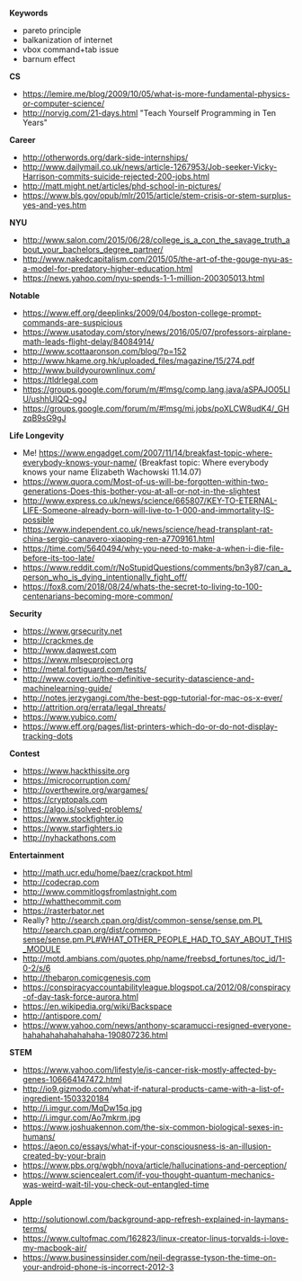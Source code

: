 **Keywords**
* pareto principle
* balkanization of internet
* vbox command+tab issue
* barnum effect

**CS**
* https://lemire.me/blog/2009/10/05/what-is-more-fundamental-physics-or-computer-science/
* http://norvig.com/21-days.html "Teach Yourself Programming in Ten Years"

**Career**
* http://otherwords.org/dark-side-internships/
* http://www.dailymail.co.uk/news/article-1267953/Job-seeker-Vicky-Harrison-commits-suicide-rejected-200-jobs.html
* http://matt.might.net/articles/phd-school-in-pictures/
* https://www.bls.gov/opub/mlr/2015/article/stem-crisis-or-stem-surplus-yes-and-yes.htm

**NYU**
* http://www.salon.com/2015/06/28/college_is_a_con_the_savage_truth_about_your_bachelors_degree_partner/
* http://www.nakedcapitalism.com/2015/05/the-art-of-the-gouge-nyu-as-a-model-for-predatory-higher-education.html
* https://news.yahoo.com/nyu-spends-1-1-million-200305013.html

**Notable**
* https://www.eff.org/deeplinks/2009/04/boston-college-prompt-commands-are-suspicious
* https://www.usatoday.com/story/news/2016/05/07/professors-airplane-math-leads-flight-delay/84084914/
* http://www.scottaaronson.com/blog/?p=152
* http://www.hkame.org.hk/uploaded_files/magazine/15/274.pdf
* http://www.buildyourownlinux.com/
* https://tldrlegal.com
* https://groups.google.com/forum/m/#!msg/comp.lang.java/aSPAJO05LIU/ushhUIQQ-ogJ
* https://groups.google.com/forum/m/#!msg/mi.jobs/poXLCW8udK4/_GHzqB9sG9gJ

**Life Longevity**
* Me! https://www.engadget.com/2007/11/14/breakfast-topic-where-everybody-knows-your-name/ (Breakfast topic: Where everybody knows your name Elizabeth Wachowski 11.14.07)
* https://www.quora.com/Most-of-us-will-be-forgotten-within-two-generations-Does-this-bother-you-at-all-or-not-in-the-slightest
* http://www.express.co.uk/news/science/665807/KEY-TO-ETERNAL-LIFE-Someone-already-born-will-live-to-1-000-and-immortality-IS-possible
* https://www.independent.co.uk/news/science/head-transplant-rat-china-sergio-canavero-xiaoping-ren-a7709161.html
* https://time.com/5640494/why-you-need-to-make-a-when-i-die-file-before-its-too-late/
* https://www.reddit.com/r/NoStupidQuestions/comments/bn3y87/can_a_person_who_is_dying_intentionally_fight_off/
* https://fox8.com/2018/08/24/whats-the-secret-to-living-to-100-centenarians-becoming-more-common/

**Security**
* https://www.grsecurity.net
* http://crackmes.de
* http://www.daqwest.com
* https://www.mlsecproject.org
* http://metal.fortiguard.com/tests/
* http://www.covert.io/the-definitive-security-datascience-and-machinelearning-guide/
* http://notes.jerzygangi.com/the-best-pgp-tutorial-for-mac-os-x-ever/
* http://attrition.org/errata/legal_threats/
* https://www.yubico.com/
* https://www.eff.org/pages/list-printers-which-do-or-do-not-display-tracking-dots

**Contest**
* https://www.hackthissite.org
* https://microcorruption.com/
* http://overthewire.org/wargames/
* https://cryptopals.com
* https://algo.is/solved-problems/
* https://www.stockfighter.io
* https://www.starfighters.io
* http://nyhackathons.com

**Entertainment**
* http://math.ucr.edu/home/baez/crackpot.html
* http://codecrap.com
* http://www.commitlogsfromlastnight.com
* http://whatthecommit.com
* https://rasterbator.net
* Really? http://search.cpan.org/dist/common-sense/sense.pm.PL http://search.cpan.org/dist/common-sense/sense.pm.PL#WHAT_OTHER_PEOPLE_HAD_TO_SAY_ABOUT_THIS_MODULE
* http://motd.ambians.com/quotes.php/name/freebsd_fortunes/toc_id/1-0-2/s/6
* http://thebaron.comicgenesis.com
* https://conspiracyaccountabilityleague.blogspot.ca/2012/08/conspiracy-of-day-task-force-aurora.html
* https://en.wikipedia.org/wiki/Backspace
* http://antispore.com/
* https://www.yahoo.com/news/anthony-scaramucci-resigned-everyone-hahahahahahahahaha-190807236.html

**STEM**
* https://www.yahoo.com/lifestyle/is-cancer-risk-mostly-affected-by-genes-106664147472.html
* http://io9.gizmodo.com/what-if-natural-products-came-with-a-list-of-ingredient-1503320184
* http://i.imgur.com/MqDw15q.jpg
* http://i.imgur.com/Ao7mkrm.jpg
* https://www.joshuakennon.com/the-six-common-biological-sexes-in-humans/
* https://aeon.co/essays/what-if-your-consciousness-is-an-illusion-created-by-your-brain
* https://www.pbs.org/wgbh/nova/article/hallucinations-and-perception/
* https://www.sciencealert.com/if-you-thought-quantum-mechanics-was-weird-wait-til-you-check-out-entangled-time

**Apple**
* http://solutionowl.com/background-app-refresh-explained-in-laymans-terms/
* https://www.cultofmac.com/162823/linux-creator-linus-torvalds-i-love-my-macbook-air/
* https://www.businessinsider.com/neil-degrasse-tyson-the-time-on-your-android-phone-is-incorrect-2012-3
